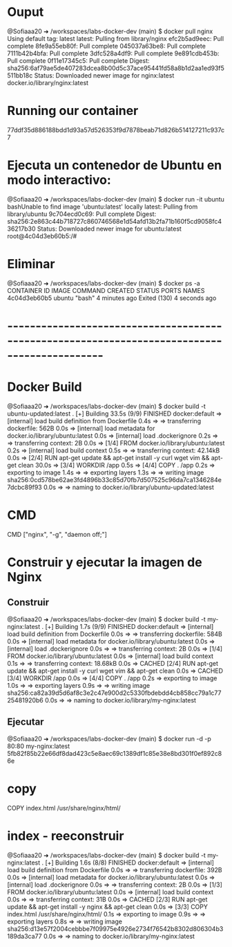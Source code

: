 # Ouput
@Sofiaaa20 ➜ /workspaces/labs-docker-dev (main) $ docker pull nginx
Using default tag: latest
latest: Pulling from library/nginx
efc2b5ad9eec: Pull complete 
8fe9a55eb80f: Pull complete 
045037a63be8: Pull complete 
7111b42b4bfa: Pull complete 
3dfc528a4df9: Pull complete 
9e891cdb453b: Pull complete 
0f11e17345c5: Pull complete 
Digest: sha256:6af79ae5de407283dcea8b00d5c37ace95441fd58a8b1d2aa1ed93f5511bb18c
Status: Downloaded newer image for nginx:latest
docker.io/library/nginx:latest

# Running our container

77ddf35d886188bdd1d93a57d526353f9d7878beab71d826b514127211c937c7

#  Ejecuta un contenedor de Ubuntu en modo interactivo:

@Sofiaaa20 ➜ /workspaces/labs-docker-dev (main) $ docker run -it ubuntu bashUnable to find image 'ubuntu:latest' locally
latest: Pulling from library/ubuntu
9c704ecd0c69: Pull complete 
Digest: sha256:2e863c44b718727c860746568e1d54afd13b2fa71b160f5cd9058fc436217b30
Status: Downloaded newer image for ubuntu:latest
root@4c04d3eb60b5:/# 


# Eliminar 

@Sofiaaa20 ➜ /workspaces/labs-docker-dev (main) $ docker ps -a
CONTAINER ID   IMAGE     COMMAND                  CREATED         STATUS                       PORTS                                   NAMES
4c04d3eb60b5   ubuntu    "bash"                   4 minutes ago   Exited (130) 4 seconds ago   

# ---------------------------------------------------------------------------------------------

# Docker Build

@Sofiaaa20 ➜ /workspaces/labs-docker-dev (main) $ docker build -t ubuntu-updated:latest .
[+] Building 33.5s (9/9) FINISHED                                                                            docker:default
 => [internal] load build definition from Dockerfile                                                                   0.4s
 => => transferring dockerfile: 562B                                                                                   0.0s
 => [internal] load metadata for docker.io/library/ubuntu:latest                                                       0.0s
 => [internal] load .dockerignore                                                                                      0.2s
 => => transferring context: 2B                                                                                        0.0s
 => [1/4] FROM docker.io/library/ubuntu:latest                                                                         0.2s
 => [internal] load build context                                                                                      0.5s
 => => transferring context: 42.14kB                                                                                   0.0s
 => [2/4] RUN apt-get update && apt-get install -y     curl     wget     vim     && apt-get clean                     30.0s
 => [3/4] WORKDIR /app                                                                                                 0.5s 
 => [4/4] COPY . /app                                                                                                  0.2s 
 => exporting to image                                                                                                 1.4s 
 => => exporting layers                                                                                                1.3s 
 => => writing image sha256:0cd578be62ae3fd4896b33c85d70fb7d507525c96da7ca1346284e7dcbc89f93                           0.0s
 => => naming to docker.io/library/ubuntu-updated:latest    

 # CMD 
 CMD ["nginx", "-g", "daemon off;"]

 
# Construir y ejecutar la imagen de Nginx

## Construir
 @Sofiaaa20 ➜ /workspaces/labs-docker-dev (main) $ docker build -t my-nginx:latest .
[+] Building 1.7s (9/9) FINISHED                                                                             docker:default
 => [internal] load build definition from Dockerfile                                                                   0.0s
 => => transferring dockerfile: 584B                                                                                   0.0s
 => [internal] load metadata for docker.io/library/ubuntu:latest                                                       0.0s
 => [internal] load .dockerignore                                                                                      0.0s
 => => transferring context: 2B                                                                                        0.0s
 => [1/4] FROM docker.io/library/ubuntu:latest                                                                         0.0s
 => [internal] load build context                                                                                      0.1s
 => => transferring context: 18.68kB                                                                                   0.0s
 => CACHED [2/4] RUN apt-get update && apt-get install -y     curl     wget     vim     && apt-get clean               0.0s
 => CACHED [3/4] WORKDIR /app                                                                                          0.0s
 => [4/4] COPY . /app                                                                                                  0.2s
 => exporting to image                                                                                                 1.0s
 => => exporting layers                                                                                                0.9s
 => => writing image sha256:ca82a39d5d6af8c3e2c47e900d2c5330fbdebdd4cb858cc79a1c7725481920b6                           0.0s
 => => naming to docker.io/library/my-nginx:latest  


## Ejecutar 
@Sofiaaa20 ➜ /workspaces/labs-docker-dev (main) $ docker run -d -p 80:80 my-nginx:latest                                        
5fb82f85b22e66df8dad423c5e8aec69c1389df1c85e38e8bd301f0ef892c86e   

# copy 
COPY index.html /usr/share/nginx/html/


# index - reeconstruir 

@Sofiaaa20 ➜ /workspaces/labs-docker-dev (main) $ docker build -t my-nginx:latest .
[+] Building 1.6s (8/8) FINISHED                                                                                 docker:default
 => [internal] load build definition from Dockerfile                                                                       0.0s
 => => transferring dockerfile: 392B                                                                                       0.0s
 => [internal] load metadata for docker.io/library/ubuntu:latest                                                           0.0s
 => [internal] load .dockerignore                                                                                          0.0s
 => => transferring context: 2B                                                                                            0.0s
 => [1/3] FROM docker.io/library/ubuntu:latest                                                                             0.0s
 => [internal] load build context                                                                                          0.0s
 => => transferring context: 31B                                                                                           0.0s
 => CACHED [2/3] RUN apt-get update &&     apt-get install -y nginx &&     apt-get clean                                   0.0s
 => [3/3] COPY index.html /usr/share/nginx/html/                                                                           0.1s
 => exporting to image                                                                                                     0.9s
 => => exporting layers                                                                                                    0.8s
 => => writing image sha256:d13e57f2004cebbbe7f09975e4926e2734f76542b8302d806304b3189da3ca77                               0.0s
 => => naming to docker.io/library/my-nginx:latest     
